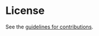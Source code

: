 # License

See the
[guidelines for contributions](https://github.com/moq-wg/privacy-pass/blob/main/CONTRIBUTING.md).
